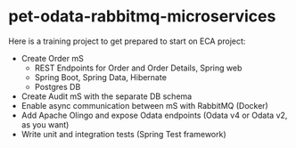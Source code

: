 # pet-odata-rabbitmq-microservices

Here is a training project to get prepared to start on ECA project:
- Create Order mS
  - REST Endpoints for Order and Order Details, Spring web
  - Spring Boot, Spring Data, Hibernate
  - Postgres DB
- Create Audit mS with the separate DB schema
- Enable async communication between mS with RabbitMQ (Docker)
- Add Apache Olingo and expose Odata endpoints (Odata v4 or Odata v2, as you want)
- Write unit and integration tests (Spring Test framework)
